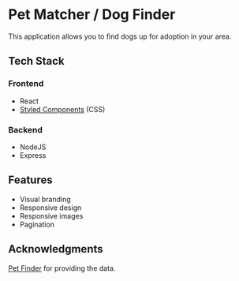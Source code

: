 # Pet Matcher / Dog Finder

This application allows you to find dogs up for adoption in your area.

## Tech Stack

### Frontend

- React 
- [Styled Components](https://styled-components.com/) (CSS)

### Backend

- NodeJS
- Express

## Features

- Visual branding
- Responsive design
- Responsive images
- Pagination

## Acknowledgments

[Pet Finder](https://www.petfinder.com/) for providing the data.

